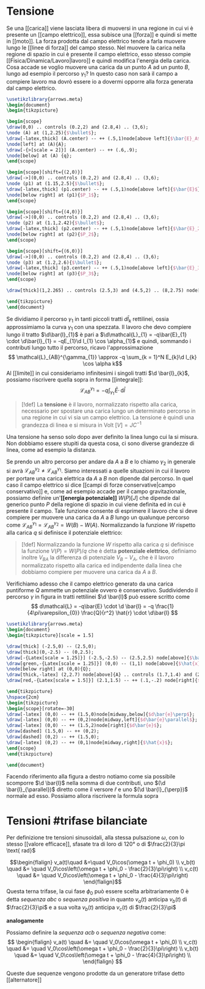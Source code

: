 # Tensione
Se una [[carica]] viene lasciata libera di muoversi in una regione in cui vi è presente un [[campo elettrico]], essa subisce una [[forza]] e quindi si mette in [[moto]]. La forza prodotta dal campo elettrico tende a farla muovere lungo le [[linee di forza]] del campo stesso. Nel muovere la carica nella regione di spazio in cui è presente il campo elettrico, esso stesso compie [[Fisica/Dinamica/Lavoro|lavoro]] e quindi modifica l'energia della carica. Cosa accade se voglio muovere una carica da un punto $A$ ad un punto $B$, lungo ad esempio il percorso $\gamma_{1}$? In questo caso non sarà il campo a compiere lavoro ma dovrò essere io a dovermi opporre alla forza generata dal campo elettrico.

```tikz
\usetikzlibrary{arrows.meta}
\begin{document}
\begin{tikzpicture}

\begin{scope}
\draw(0,0) .. controls (0.2,2) and (2.8,4) .. (3,6);
\node (A) at (1,2.25){$\bullet$};
\draw[-latex,thick] (A.center) -- ++ (.5,1)node[above left]{$\bar{E}_A$};
\node[left] at (A){A};
\draw[-{>[scale = 2]}] (A.center) -- ++ (.6,.9);
\node[below] at (A) {q};
\end{scope}

\begin{scope}[shift={(2,0)}]
\draw[->](0,0) .. controls (0.2,2) and (2.8,4) .. (3,6);
\node (p1) at (1.15,2.5){$\bullet$};
\draw[-latex,thick] (p1.center) -- ++ (.5,1)node[above left]{$\bar{E}$};
\node[below right] at (p1){$P_1$};
\end{scope}

\begin{scope}[shift={(4,0)}]
\draw[->](0,0) .. controls (0.2,2) and (2.8,4) .. (3,6);
\node (p2) at (1.1,2.42){$\bullet$};
\draw[-latex,thick] (p2.center) -- ++ (.5,1)node[above left]{$\bar{E}_2$};
\node[below right] at (p2){$P_2$};
\end{scope}

\begin{scope}[shift={(6,0)}]
\draw[->](0,0) .. controls (0.2,2) and (2.8,4) .. (3,6);
\node (p3) at (1.2,2.6){$\bullet$};
\draw[-latex,thick] (p3.center) -- ++ (.5,1)node[above left]{$\bar{E}_3$};
\node[below right] at (p3){$P_3$};
\end{scope}

\draw[thick](1,2.265) .. controls (2.5,3) and (4.5,2) .. (8,2.75) node[below]{B} node[left = 1.5cm]{$\gamma_1$};

\end{tikzpicture}
\end{document}
```

Se dividiamo il percorso $\gamma_{1}$ in tanti piccoli tratti $d\bar{l}_{k}$ rettilinei, ossia approssimiamo la curva $\gamma_{1}$ con una spezzata. Il lavoro che devo compiere lungo il tratto $\d\bar{l}_{1}$ è pari a $\d\mathcal{L}_{1} = -q\bar{E}_{1} \cdot \d\bar{l}_{1} = -qE_{1}\d l_{1} \cos \alpha_{1}$ e quindi, sommando i contributi lungo tutto il percorso, ricavo l'approssimazione
$$ \mathcal{L}_{AB}^{\gamma_{1}} \approx -q \sum_{k = 1}^N E_{k}\d l_{k} \cos \alpha k$$
Al [[limite]] in cui consideriamo infinitesimi i singoli tratti $\d \bar{l}_{k}$, possiamo riscrivere quella sopra in forma [[integrale]]:
$$ \mathcal{L}_{AB}^{\gamma_{1}} = -q \int _{\gamma_{1}} \!\bar{E} \cdot \, \mathrm{d}\bar{l}  $$
>[!def]
>La **tensione** è il lavoro, normalizzato rispetto alla carica, necessario per spostare una carica lungo un determinato percorso in una regione in cui vi sia un campo elettrico. La tensione è quindi una grandezza di linea e si misura in Volt $[V] = JC^{-1}$

Una tensione ha senso solo dopo aver definito la linea lungo cui la si misura. Non dobbiamo essere stupiti da questa cosa, ci sono diverse grandezze di linea, come ad esempio la distanza.

Se prendo un altro percorso per andare da $A$ a $B$ e lo chiamo $\gamma_{2}$ in generale si avrà $\mathcal{L}_{AB}^{\gamma_{2}} \neq \mathcal{L}_{AB}^{\gamma_{1}}$. Siamo interessati a quelle situazioni in cui il lavoro per portare una carica elettrica da $A$ a $B$ non dipende dal percorso. In quel caso il campo elettrico si dice [[campi di forze conservative|campo conservativo]] e, come ad esempio accade per il campo gravitazionale, possiamo definire un'**[[energia potenziale]]** $W(P) [J]$ che dipende dal generico punto $P$ della regione di spazio in cui viene definita ed in cui è presente il campo. Tale funzione consente di esprimere il lavoro che si deve compiere per muovere una carica da $A$ a $B$ lungo un qualunque percorso come $\mathcal{L}_{AB}^{\gamma_{1}} = \mathcal{L}_{AB}^{\gamma_{2}} = W(B) - W(A)$.
Normalizzando la funzione $W$ rispetto alla carica $q$ si definisce il potenziale elettrico:

>[!def]
>Normalizzando la funzione $W$ rispetto alla carica $q$ si definisce la funzione $V(P) = W(P) / q$ che è detta **potenziale elettrico**, definiamo inoltre $V_{BA}$ la differenza di potenziale  $V_{B} - V_{A}$, che è il lavoro normalizzato rispetto alla carica ed indipendente dalla linea che dobbiamo compiere per muovere una carica da $A$ a $B$.

Verifichiamo adesso che il campo elettrico generato da una carica puntiforme $Q$ ammette un potenziale ovvero è conservativo. Suddividendo il percorso $\gamma$ in figura in tratti rettilinei $\d \bar{l}$ può essere scritto come
$$ d\mathcal{L} = -q\bar{E} \cdot \d \bar{l} = -q \frac{1}{4\pi\varepsilon_{0}} \frac{Q}{r^2} \hat{r} \cdot \d\bar{l} $$

```tikz
\usetikzlibrary{arrows.meta}
\begin{document}
\begin{tikzpicture}[scale = 1.5]

\draw[thick] (-2.5,0) -- (2.5,0);
\draw[thick](0,-2.5) -- (0,2.5);
\draw[-{Latex[scale = 1.25]}] (-2.5,-2.5) -- (2.5,2.5) node[above]{$\bar{E}$};
\draw[green,-{Latex[scale = 1.25]}] (0,0) -- (1,1) node[above]{$\hat{x}$};
\node[below right] at (0,0){Q};
\draw[thick,-latex] (2,2.7) node[above]{A} .. controls (1.7,1.4) and (2.7,1) .. (2.4,.3) node[right]{B};
\draw[red,-{Latex[scale = 1.5]}] (2.1,1.5) -- ++ (.1,-.2) node[right]{$d\bar{l}$}; 

\end{tikzpicture}
\hspace{2cm}
\begin{tikzpicture}
\begin{scope}[rotate=-30]
\draw[-latex] (0,0) -- ++ (1.5,0)node[midway,below]{$d\bar{e}\perp$};
\draw[-latex] (0,0) -- ++ (0,2)node[midway,left]{$d\bar{e}\parallel$};
\draw[-latex] (0,0) -- ++ (1.5,2)node[right]{$d\bar{e}$};
\draw[dashed] (1.5,0) -- ++ (0,2);
\draw[dashed] (0,2) -- ++ (1.5,0);
\draw[-latex] (0,2) -- ++ (0,1)node[midway,right]{$\hat{x}$};
\end{scope}
\end{tikzpicture}

\end{document}
```

Facendo riferimento alla figura a destro notiamo come sia possibile scomporre $\d \bar{l}$ nella somma di due contributi, uno $(\d \bar{l}_{\parallel})$ diretto come il versore $\hat{r}$ e uno $(\d \bar{l}_{\perp})$ normale ad esso. Possiamo allora riscrivere la formula sopra

# Tensioni #trifase bilanciate
Per definizione tre tensioni sinusoidali, alla stessa pulsazione $\omega$, con lo stesso [[valore efficace]], sfasate tra di loro di 120° o di $\frac{2}{3}\pi \text{ rad}$

$$\begin{flalign}
v_a(t)\quad &=\quad V_0\cos(\omega t + \phi_0) \\
v_b(t) \quad &= \quad V_0\cos\left(\omega t + \phi_0 - \frac{2}{3}\pi\right) \\
v_c(t) \quad &= \quad V_0\cos\left(\omega t + \phi_0 - \frac{4}{3}\pi\right)
\end{flalign}$$
Questa terna trifase, la cui fase $\phi_0$ può essere scelta arbitrariamente $0$ è detta *sequenza abc* o *sequenza positiva* in quanto $v_a(t)$ anticipa $v_b(t)$ di $\frac{2}{3}\pi$ e a sua volta $v_b(t)$ anticipa $v_c(t)$ di $\frac{2}{3}\pi$

**analogamente**

Possiamo definire la *sequenza acb* o *sequenza negativa* come:
$$
\begin{flalign}
	v_a(t) \quad &= \quad V_0\cos(\omega t + \phi_0) \\
	v_c(t) \quad &= \quad V_0\cos\left(\omega t + \phi_0 - \frac{2}{3}\pi\right) \\
	v_b(t) \quad &= \quad V_0\cos\left(\omega t + \phi_0 - \frac{4}{3}\pi\right) \\
\end{flalign}
$$

Queste due sequenze vengono prodotte da un generatore trifase detto [[alternatore]]